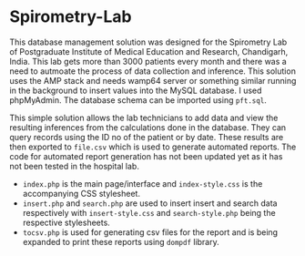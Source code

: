 # Spirometry-Lab
This database management solution was designed for the Spirometry Lab of Postgraduate Institute of Medical Education and Research, Chandigarh, India. This lab gets more than 3000 patients every month and there was a need to autmoate the process of data collection and inference. This solution uses the AMP stack and needs wamp64 server or something similar running in the background to insert values into the MySQL database. I used phpMyAdmin. The database schema can be imported using `pft.sql`.

This simple solution allows the lab technicians to add data and view the resulting inferences from the calculations done in the database. They can query records using the ID no of the patient or by date. These results are then exported to `file.csv` which is used to generate automated reports. The code for automated report generation has not been updated yet as it has not been tested in the hospital lab.

* `index.php` is the main page/interface and `index-style.css` is the accompanying CSS stylesheet.
* `insert.php` and `search.php` are used to insert insert and search data respectively with `insert-style.css` and `search-style.php` being the respective stylesheets.
* `tocsv.php` is used for generating csv files for the report and is being expanded to print these reports using `dompdf` library.
